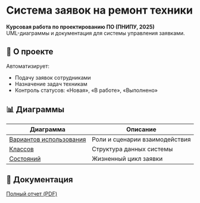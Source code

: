 # Система заявок на ремонт техники

**Курсовая работа по проектированию ПО (ПНИПУ, 2025)**  
UML-диаграммы и документация для системы управления заявками.

## 📌 О проекте
Автоматизирует:
- Подачу заявок сотрудниками
- Назначение задач техникам
- Контроль статусов: «Новая», «В работе», «Выполнено»

## 📊 Диаграммы
| Диаграмма                  | Описание                          |
|----------------------------|-----------------------------------|
| [Вариантов использования](docs/diagrams/use_case.png) | Роли и сценарии взаимодействия |
| [Классов](docs/diagrams/class_diagram.png)           | Структура данных системы       |
| [Состояний](docs/diagrams/state.png)                | Жизненный цикл заявки         |

## 📄 Документация
[Полный отчет (PDF)](docs/office_repair_report.pdf)
